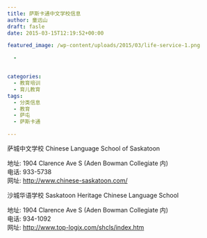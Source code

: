```yaml
---
title: 萨斯卡通中文学校信息
author: 童远山
draft: fasle
date: 2015-03-15T12:19:52+00:00

featured_image: /wp-content/uploads/2015/03/life-service-1.png

  - 


categories:
  - 教育培训
  - 育儿教育
tags:
  - 分类信息
  - 教育
  - 萨屯
  - 萨斯卡通

---
```

萨城中文学校 Chinese Language School of Saskatoon

地址: 1904 Clarence Ave S (Aden Bowman Collegiate 内)  
电话: 933-5738  
网址: <a href="http://www.chinese-saskatoon.com/" target="_blank">http://www.chinese-saskatoon.com/</a>

沙城华语学校 Saskatoon Heritage Chinese Language School

地址: 1904 Clarence Ave S (Aden Bowman Collegiate 内)  
电话: 934-1092  
网址: <a href="http://www.top-logix.com/shcls/index.htm" target="_blank">http://www.top-logix.com/shcls/index.htm</a>